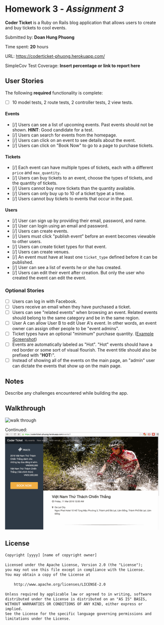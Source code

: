 # Homework 3 - *Assignment 3*

**Coder Ticket** is a Ruby on Rails blog application that allows users to create and buy tickets to cool events. 

Submitted by: **Doan Hung Phuong**

Time spent: **20** hours

URL: https://coderticket-phuong.herokuapp.com/

SimpleCov Test Coverage: **Insert percentage or link to report here**

## User Stories

The following **required** functionality is complete:

* [ ] 10 model tests, 2 route tests, 2 controller tests, 2 view tests.

#### Events

* [/] Users can see a list of upcoming events. Past events should not be shown. **HINT**: Good candidate for a test.
* [/] Users can search for events from the homepage.
* [/] Users can click on an event to see details about the event. 
* [/] Users can click on "Book Now" to go to a page to purchase tickets.

#### Tickets

* [/] Each event can have multiple types of tickets, each with a different `price` and `max_quantity`. 
* [/] Users can buy tickets to an event, choose the types of tickets, and the quantity of tickets.
* [/] Users cannot buy more tickets than the quantity available.
* [/] Users can only buy up to 10 of a ticket type at a time.
* [/] Users cannot buy tickets to events that occur in the past. 

#### Users

* [/] User can sign up by providing their email, password, and name. 
* [/] User can login using an email and password. 
* [/] Users can create events. 
* [/] Users must click "publish event" before an event becomes viewable to other users. 
* [/] Users can create ticket types for that event. 
* [/] Users can create venues.
* [/] An event must have at least one `ticket_type` defined before it can be published. 
* [/] User can see a list of events he or she has created.
* [/] Users can edit their event after creation. But only the user who created the event can edit the event. 

### Optional Stories

* [ ] Users can log in with Facebook.
* [ ] Users receive an email when they have purchased a ticket.
* [ ] Users can see "related events" when browsing an event. Related events should belong to the same category and be in the same region.
* [ ] User A can allow User B to edit User A's event. In other words, an event owner can assign other people to be "event admins". 
* [ ] Ticket types have an optional "minimum" purchase quantity. ([Example Screenshot](http://i.imgur.com/DOYtAR0.png))
* [ ] Events are automatically labeled as "Hot". "Hot" events should have a red border or some sort of visual flourish. The event title should also be prefixed with "**HOT:**".
* [ ] Instead of showing all of the events on the main page, an "admin" user can dictate the events that show up on the main page.

## Notes

Describe any challenges encountered while building the app.

## Walkthrough
![walk through](https://github.com/PhuongXmaster/CoderTicket/blob/master/CoderTicket.gif?raw=true)

Continued: 
![walk through cont](https://github.com/PhuongXmaster/CoderTicket/blob/master/CoderTicket_cont.gif?raw=true)

## License

    Copyright [yyyy] [name of copyright owner]

    Licensed under the Apache License, Version 2.0 (the "License");
    you may not use this file except in compliance with the License.
    You may obtain a copy of the License at

        http://www.apache.org/licenses/LICENSE-2.0

    Unless required by applicable law or agreed to in writing, software
    distributed under the License is distributed on an "AS IS" BASIS,
    WITHOUT WARRANTIES OR CONDITIONS OF ANY KIND, either express or implied.
    See the License for the specific language governing permissions and
    limitations under the License.
